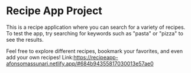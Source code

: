 # Recipe App Project
This is a recipe application where you can search for a variety of recipes. To test the app, try searching for keywords such as "pasta" or "pizza" to see the results.

Feel free to explore different recipes, bookmark your favorites, and even add your own recipes!
Link:https://recipeapp-afonsomassunari.netlify.app/#684b94355817030013e57ae0

